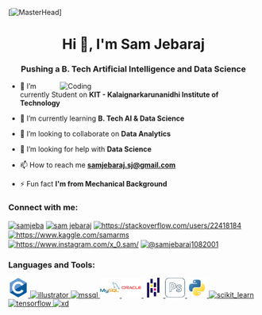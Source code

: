 [![MasterHead](https://t3.ftcdn.net/jpg/05/02/52/50/240_F_502525048_QXSrHXUczD9yoyep1wVTpOFH0SeXhsrU.jpg)]
<h1 align="center">Hi 👋, I'm Sam Jebaraj</h1>
<h3 align="center">Pushing a B. Tech Artificial Intelligence and Data Science</h3>
<img align="right" alt="Coding" width="400" src="https://t3.ftcdn.net/jpg/05/52/74/84/240_F_552748421_twUz7OpbxVm7Zr976kXmMlN5VxKF5BjJ.jpg">

- 🔭 I’m currently Student on **KIT - Kalaignarkarunanidhi Institute of Technology**
  
- 🌱 I’m currently learning **B. Tech AI & Data Science**

- 👯 I’m looking to collaborate on **Data Analytics**

- 🤝 I’m looking for help with **Data Science**

- 📫 How to reach me **samjebaraj.sj@gmail.com**

- ⚡ Fun fact **I'm from Mechanical Background**

<h3 align="left">Connect with me:</h3>
<p align="left">
<a href="https://twitter.com/samjeba" target="blank"><img align="center" src="https://raw.githubusercontent.com/rahuldkjain/github-profile-readme-generator/master/src/images/icons/Social/twitter.svg" alt="samjeba" height="30" width="40" /></a>
<a href="https://linkedin.com/in/sam jebaraj" target="blank"><img align="center" src="https://raw.githubusercontent.com/rahuldkjain/github-profile-readme-generator/master/src/images/icons/Social/linked-in-alt.svg" alt="sam jebaraj" height="30" width="40" /></a>
<a href="https://stackoverflow.com/users/https://stackoverflow.com/users/22418184" target="blank"><img align="center" src="https://raw.githubusercontent.com/rahuldkjain/github-profile-readme-generator/master/src/images/icons/Social/stack-overflow.svg" alt="https://stackoverflow.com/users/22418184" height="30" width="40" /></a>
<a href="https://kaggle.com/https://www.kaggle.com/samarms" target="blank"><img align="center" src="https://raw.githubusercontent.com/rahuldkjain/github-profile-readme-generator/master/src/images/icons/Social/kaggle.svg" alt="https://www.kaggle.com/samarms" height="30" width="40" /></a>
<a href="https://instagram.com/https://www.instagram.com/x_0.sam/" target="blank"><img align="center" src="https://raw.githubusercontent.com/rahuldkjain/github-profile-readme-generator/master/src/images/icons/Social/instagram.svg" alt="https://www.instagram.com/x_0.sam/" height="30" width="40" /></a>
<a href="https://medium.com/@samjebaraj1082001" target="blank"><img align="center" src="https://raw.githubusercontent.com/rahuldkjain/github-profile-readme-generator/master/src/images/icons/Social/medium.svg" alt="@samjebaraj1082001" height="30" width="40" /></a>
</p>

<h3 align="left">Languages and Tools:</h3>
<p align="left"> <a href="https://www.cprogramming.com/" target="_blank" rel="noreferrer"> <img src="https://raw.githubusercontent.com/devicons/devicon/master/icons/c/c-original.svg" alt="c" width="40" height="40"/> </a> <a href="https://www.adobe.com/in/products/illustrator.html" target="_blank" rel="noreferrer"> <img src="https://www.vectorlogo.zone/logos/adobe_illustrator/adobe_illustrator-icon.svg" alt="illustrator" width="40" height="40"/> </a> <a href="https://www.microsoft.com/en-us/sql-server" target="_blank" rel="noreferrer"> <img src="https://www.svgrepo.com/show/303229/microsoft-sql-server-logo.svg" alt="mssql" width="40" height="40"/> </a> <a href="https://www.mysql.com/" target="_blank" rel="noreferrer"> <img src="https://raw.githubusercontent.com/devicons/devicon/master/icons/mysql/mysql-original-wordmark.svg" alt="mysql" width="40" height="40"/> </a> <a href="https://www.oracle.com/" target="_blank" rel="noreferrer"> <img src="https://raw.githubusercontent.com/devicons/devicon/master/icons/oracle/oracle-original.svg" alt="oracle" width="40" height="40"/> </a> <a href="https://pandas.pydata.org/" target="_blank" rel="noreferrer"> <img src="https://raw.githubusercontent.com/devicons/devicon/2ae2a900d2f041da66e950e4d48052658d850630/icons/pandas/pandas-original.svg" alt="pandas" width="40" height="40"/> </a> <a href="https://www.photoshop.com/en" target="_blank" rel="noreferrer"> <img src="https://raw.githubusercontent.com/devicons/devicon/master/icons/photoshop/photoshop-line.svg" alt="photoshop" width="40" height="40"/> </a> <a href="https://www.python.org" target="_blank" rel="noreferrer"> <img src="https://raw.githubusercontent.com/devicons/devicon/master/icons/python/python-original.svg" alt="python" width="40" height="40"/> </a> <a href="https://scikit-learn.org/" target="_blank" rel="noreferrer"> <img src="https://upload.wikimedia.org/wikipedia/commons/0/05/Scikit_learn_logo_small.svg" alt="scikit_learn" width="40" height="40"/> </a> <a href="https://www.tensorflow.org" target="_blank" rel="noreferrer"> <img src="https://www.vectorlogo.zone/logos/tensorflow/tensorflow-icon.svg" alt="tensorflow" width="40" height="40"/> </a> <a href="https://www.adobe.com/products/xd.html" target="_blank" rel="noreferrer"> <img src="https://cdn.worldvectorlogo.com/logos/adobe-xd.svg" alt="xd" width="40" height="40"/> </a> </p>



